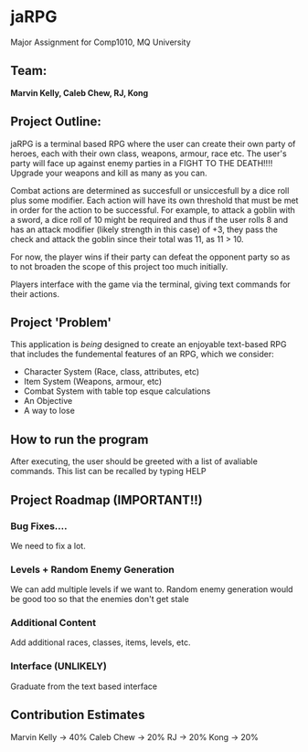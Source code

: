 # jaRPG
Major Assignment for Comp1010, MQ University

## Team:
**Marvin Kelly, Caleb Chew, RJ, Kong**

## Project Outline:

jaRPG is a terminal based RPG where the user can create their own party of heroes, each with their own class, weapons, armour, race etc. The user's party will face up against enemy parties in a FIGHT TO THE DEATH!!!! Upgrade your weapons and kill as many as you can.

Combat actions are determined as succesfull or unsiccesfull by a dice roll plus some modifier. Each action will have its own threshold that must be met in order for the action to be successful. For example, to attack a goblin with a sword, a dice roll of 10 might be required and thus if the user rolls 8 and has an attack modifier (likely strength in this case) of +3, they pass the check and attack the goblin since their total was 11, as 11 > 10.

For now, the player wins if their party can defeat the opponent party so as to not broaden the scope of this project too much initially.

Players interface with the game via the terminal, giving text commands for their actions.

## Project 'Problem'

This application is *being* designed to create an enjoyable text-based RPG that includes the fundemental features of an RPG, which we consider:
* Character System (Race, class, attributes, etc)
* Item System (Weapons, armour, etc)
* Combat System with table top esque calculations
* An Objective
* A way to lose

## How to run the program
After executing, the user should be greeted with a list of avaliable commands. This list can be recalled by typing HELP



## Project Roadmap (IMPORTANT!!)

### Bug Fixes....
We need to fix a lot.

### Levels + Random Enemy Generation
We can add multiple levels if we want to. Random enemy generation would be good too so that the enemies don't get stale

### Additional Content
Add additional races, classes, items, levels, etc.

### Interface (UNLIKELY)
Graduate from the text based interface

## Contribution Estimates
Marvin Kelly -> 40%
Caleb Chew   -> 20%
RJ           -> 20%
Kong         -> 20%


